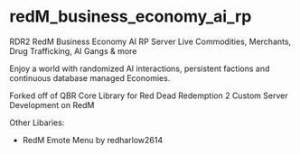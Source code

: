 # redM_business_economy_ai_rp
RDR2 RedM Business Economy AI RP Server
Live Commodities, Merchants, Drug Trafficking, AI Gangs & more

Enjoy a world with randomized AI interactions, persistent factions and continuous database managed Economies.

Forked off of QBR Core Library for Red Dead Redemption 2 Custom Server Development on RedM

Other Libaries:
- RedM Emote Menu by redharlow2614
